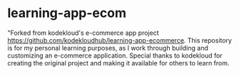 # learning-app-ecom
"Forked from kodekloud's e-commerce app project https://github.com/kodekloudhub/learning-app-ecommerce. This repository is for my personal learning purposes, as I work through building and customizing an e-commerce application. Special thanks to kodekloud for creating the original project and making it available for others to learn from.
